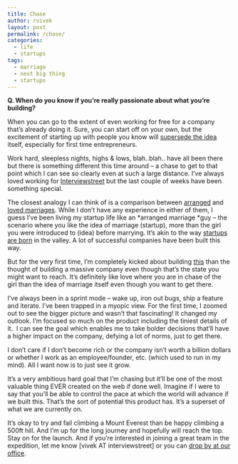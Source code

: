 ```yaml
---
title: Chase
author: rvivek
layout: post
permalink: /chase/
categories:
  - life
  - startups
tags:
  - marriage
  - next big thing
  - startups
---
```

**Q. When do you know if you&#8217;re really passionate about what you&#8217;re building?**

When you can go to the extent of even working for free for a company that&#8217;s already doing it. Sure, you can start off on your own, but the excitement of starting up with people you know will [supersede the idea][1] itself, especially for first time entrepreneurs.

Work hard, sleepless nights, highs & lows, blah..blah.. have all been there but there is something different this time around &#8211; a chase to get to that point which I can see so clearly even at such a large distance. I&#8217;ve always loved working for [Interviewstreet][2] but the last couple of weeks have been something special.

The closest analogy I can think of is a comparison between [arranged][3] and [loved marriages][4]. While I don&#8217;t have any experience in either of them, I guess I&#8217;ve been living my startup life like an *arranged marriage *guy &#8211; the scenario where you like the idea of marriage (startup), more than the girl you were introduced to (idea) before marrying. It&#8217;s akin to the way [startups are born][5] in the valley. A lot of successful companies have been built this way.

But for the very first time, I&#8217;m completely kicked about building [this][6] than the thought of building a massive company even though that&#8217;s the state you might want to reach. It&#8217;s definitely like love where you are in chase of the girl than the idea of marriage itself even though you want to get there.

I&#8217;ve always been in a sprint mode &#8211; wake up, iron out bugs, ship a feature and iterate. I&#8217;ve been trapped in a myopic view. For the first time, I zoomed out to see the bigger picture and wasn&#8217;t that fascinating! It changed my outlook. I&#8217;m focused so much on the product including the tiniest details of it.  I can see the goal which enables me to take bolder decisions that&#8217;ll have a higher impact on the company, defying a lot of norms, just to get there.

I don&#8217;t care if I don&#8217;t become rich or the company isn&#8217;t worth a billion dollars or whether I work as an employee/founder, etc. (which used to run in my mind). All I want now is to just see it grow.

It&#8217;s a very ambitious hard goal that I&#8217;m chasing but it&#8217;ll be one of the most valuable thing EVER created on the web if done well. Imagine if I were to say that you&#8217;ll be able to control the pace at which the world will advance if we built this. That&#8217;s the sort of potential this product has. It&#8217;s a superset of what we are currently on.

It&#8217;s okay to try and fail climbing a Mount Everest than be happy climbing a 500ft hill. And I&#8217;m up for the long journey and hopefully will reach the top. Stay on for the launch. And if you&#8217;re interested in joining a great team in the expedition, let me know [vivek AT interviewstreet] or you can [drop by at our office][7].

 [1]: http://ycombinator.com/noidea.html
 [2]: http://interviewstreet.com/
 [3]: http://en.wikipedia.org/wiki/Arranged_marriage
 [4]: http://en.wikipedia.org/wiki/Love_marriage
 [5]: http://twitter.com/paulg/status/184079333323837440
 [6]: http://www.friennection.com/coming_soon.jpg
 [7]: https://summergames.interviewstreet.com/challenges/dashboard/#problem/4fd89e65be543